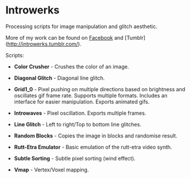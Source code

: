 # Introwerks
Processing scripts for image manipulation and glitch aesthetic.

More of my work can be found on [Facebook](https://www.facebook.com/introwerks) and [Tumblr]
(http://introwerks.tumblr.com/).

Scripts:


* **Color Crusher** - Crushes the color of an image.

* **Diagonal Glitch** - Diagonal line glitch.

* **Grid1_0** - Pixel pushing on multiple directions based on brightness and oscillates gif frame rate. Supports multiple formats. Includes an interface for easier manipulation. Exports animated gifs. 

* **Introwaves** - Pixel oscillation. Exports multiple frames.

* **Line Glitch** - Left to right/Top to bottom line glitches.

* **Random Blocks** - Copies the image in blocks and randomise result.

* **Rutt-Etra Emulator** - Basic emulation of the rutt-etra video synth.

* **Subtle Sorting** - Subtle pixel sorting (wind effect).

* **Vmap** - Vertex/Voxel mapping. 


